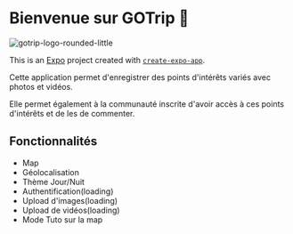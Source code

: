 # Bienvenue sur GOTrip 👋 

![gotrip-logo-rounded-little](https://github.com/user-attachments/assets/ceda5ea0-22c8-4701-beb9-8e07f0818861)


This is an [Expo](https://expo.dev) project created with [`create-expo-app`](https://www.npmjs.com/package/create-expo-app).

Cette application permet d'enregistrer des points d'intérêts variés avec photos et vidéos.

Elle permet également à la communauté inscrite d'avoir accès à ces points d'intérêts et de les de commenter. 


## Fonctionnalités
- Map 
- Géolocalisation
- Thème Jour/Nuit
- Authentification(loading)
- Upload d'images(loading)
- Upload de vidéos(loading)
- Mode Tuto sur la map



